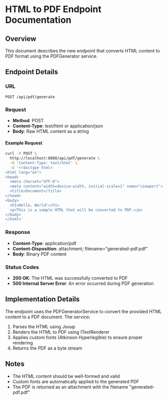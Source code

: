 # HTML to PDF Endpoint Documentation

## Overview

This document describes the new endpoint that converts HTML content to PDF format using the PDFGenerator service.

## Endpoint Details

### URL

```
POST /api/pdf/generate
```

### Request

- **Method**: POST
- **Content-Type**: text/html or application/json
- **Body**: Raw HTML content as a string

#### Example Request

```bash
curl -X POST \
  http://localhost:8080/api/pdf/generate \
  -H 'Content-Type: text/html' \
  -d '<!doctype html>
<html lang="en">
<head>
  <meta charset="UTF-8">
  <meta content="width=device-width, initial-scale=1" name="viewport">
  <title>Document</title>
</head>
<body>
  <h1>Hello, World!</h1>
  <p>This is a sample HTML that will be converted to PDF.</p>
</body>
</html>'
```

### Response

- **Content-Type**: application/pdf
- **Content-Disposition**: attachment; filename="generated-pdf.pdf"
- **Body**: Binary PDF content

### Status Codes

- **200 OK**: The HTML was successfully converted to PDF
- **500 Internal Server Error**: An error occurred during PDF generation

## Implementation Details

The endpoint uses the PDFGeneratorService to convert the provided HTML content to a PDF document. The service:

1. Parses the HTML using Jsoup
2. Renders the HTML to PDF using ITextRenderer
3. Applies custom fonts (Atkinson Hyperlegible) to ensure proper rendering
4. Returns the PDF as a byte stream

## Notes

- The HTML content should be well-formed and valid
- Custom fonts are automatically applied to the generated PDF
- The PDF is returned as an attachment with the filename "generated-pdf.pdf"